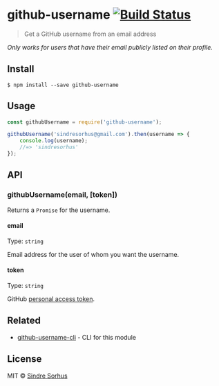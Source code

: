 # github-username [![Build Status](https://travis-ci.org/sindresorhus/github-username.svg?branch=master)](https://travis-ci.org/sindresorhus/github-username)

> Get a GitHub username from an email address

*Only works for users that have their email publicly listed on their profile.*


## Install

```
$ npm install --save github-username
```


## Usage

```js
const githubUsername = require('github-username');

githubUsername('sindresorhus@gmail.com').then(username => {
	console.log(username);
	//=> 'sindresorhus'
});
```


## API

### githubUsername(email, [token])

Returns a `Promise` for the username.

#### email

Type: `string`

Email address for the user of whom you want the username.

#### token

Type: `string`  

GitHub [personal access token](https://github.com/settings/tokens/new).


## Related

- [github-username-cli](https://github.com/sindresorhus/github-username-cli) - CLI for this module


## License

MIT © [Sindre Sorhus](https://sindresorhus.com)

